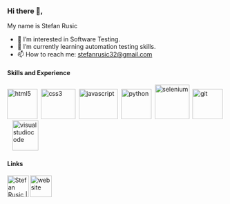 ### Hi there 👋,
  My name is  Stefan Rusic
- 👀 I’m interested in Software Testing.
- 🌱 I’m currently learning automation testing skills.
- 📫 How to reach me: stefanrusic32@gmail.com

#### Skills and Experience

<img src="https://user-images.githubusercontent.com/90396418/166126028-b6fe2297-768b-414d-90d4-3fa1ac9a0e01.png" alt="html5" height="70px;" width="70px;">&nbsp;
<img src="https://user-images.githubusercontent.com/90396418/166126034-1aefc58e-4d80-4cb1-a6bb-20dbaf9ddbce.png" alt="css3" height="70px;" width="80px;">&nbsp;
<img src="https://user-images.githubusercontent.com/90396418/166126038-c30a6046-fbde-4cc7-8dc8-0691ba1d9e49.png" alt="javascript" height=70px; width="90px;">&nbsp;
<img src="https://user-images.githubusercontent.com/90396418/174571792-35a3417a-005e-4498-adbb-ff47ee200544.png" alt="python" height=70px; width="70px;">&nbsp;
<img src="https://user-images.githubusercontent.com/90396418/174572812-dcabadc5-5cb7-4259-9ae3-86651be251f6.png" alt="selenium" height=80px; width="80px;">&nbsp;
<img src="https://user-images.githubusercontent.com/90396418/166126039-06745675-ff8a-4ad6-81a6-ea2d6f185c98.png" alt="git" height="70px;" width="70px;">&nbsp;&nbsp;
<img src="https://user-images.githubusercontent.com/90396418/166126040-35d83eb6-c643-4610-a6ad-b85a8493fe5d.png" alt="visualstudiocode" height="70px;" width="60px;">

#### Links

[<img src='https://user-images.githubusercontent.com/82830616/142861978-ef69b1da-8a58-4d06-a7f1-b1d8f3be6145.png' alt='website' height="50px;">](https://stefanrusic.github.io/)  &nbsp; &nbsp;
[<img align="left" alt="Stefan Rusic | LinkedIn" height="50px;" src="https://upload.wikimedia.org/wikipedia/commons/c/ca/LinkedIn_logo_initials.png"/>](https://www.linkedin.com/in/stefanrusic/)
